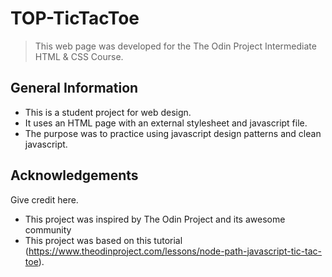 # TOP-TicTacToe

> This web page was developed for the The Odin Project Intermediate HTML & CSS Course.



## General Information
- This is a student project for web design.
- It uses an HTML page with an external stylesheet and javascript file.
- The purpose was to practice using javascript design patterns and clean javascript.

## Acknowledgements
Give credit here.
- This project was inspired by The Odin Project and its awesome community
- This project was based on this tutorial (https://www.theodinproject.com/lessons/node-path-javascript-tic-tac-toe).